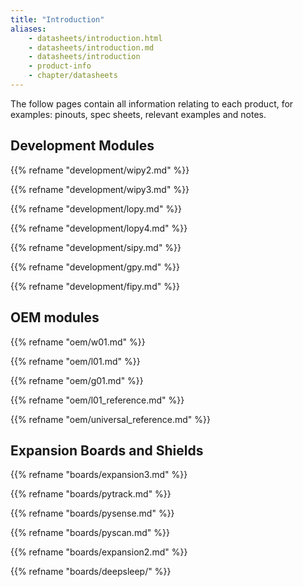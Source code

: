 ```yaml
---
title: "Introduction"
aliases:
    - datasheets/introduction.html
    - datasheets/introduction.md
    - datasheets/introduction    
    - product-info
    - chapter/datasheets
---
```


The follow pages contain all information relating to each product, for examples: pinouts, spec sheets, relevant examples and notes.

## Development Modules

{{% refname "development/wipy2.md" %}}

{{% refname "development/wipy3.md" %}}

{{% refname "development/lopy.md" %}}

{{% refname "development/lopy4.md" %}}

{{% refname "development/sipy.md" %}}

{{% refname "development/gpy.md" %}}

{{% refname "development/fipy.md" %}}

## OEM modules

{{% refname "oem/w01.md" %}}

{{% refname "oem/l01.md" %}}

{{% refname "oem/g01.md" %}}

{{% refname "oem/l01\_reference.md" %}}

{{% refname "oem/universal\_reference.md" %}}

## Expansion Boards and Shields

{{% refname "boards/expansion3.md" %}}

{{% refname "boards/pytrack.md" %}}

{{% refname "boards/pysense.md" %}}

{{% refname "boards/pyscan.md" %}}

{{% refname "boards/expansion2.md" %}}

{{% refname "boards/deepsleep/" %}}
